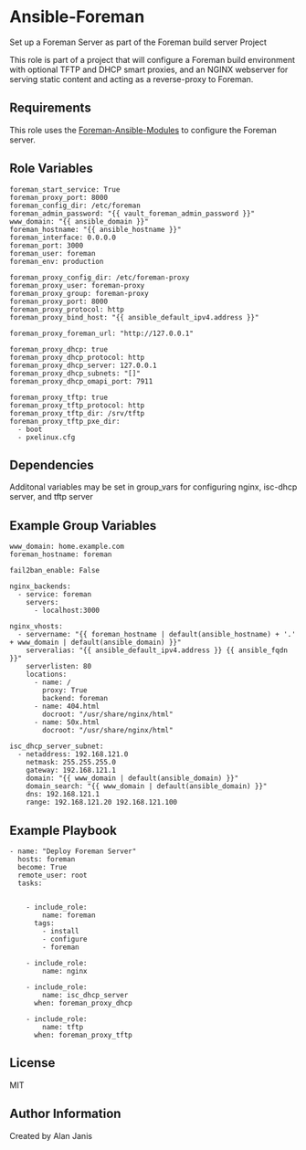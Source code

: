 Ansible-Foreman
=========

Set up a Foreman Server as part of the Foreman build server Project

This role is part of a project that will configure a Foreman build environment with optional TFTP and DHCP smart proxies, and an NGINX webserver for serving static content and acting as a reverse-proxy to Foreman.

Requirements
------------

This role uses the [Foreman-Ansible-Modules](https://github.com/theforeman/foreman-ansible-modules) to configure the Foreman server.

Role Variables
--------------
```
foreman_start_service: True
foreman_proxy_port: 8000
foreman_config_dir: /etc/foreman
foreman_admin_password: "{{ vault_foreman_admin_password }}"
www_domain: "{{ ansible_domain }}"
foreman_hostname: "{{ ansible_hostname }}"
foreman_interface: 0.0.0.0
foreman_port: 3000
foreman_user: foreman
foreman_env: production

foreman_proxy_config_dir: /etc/foreman-proxy
foreman_proxy_user: foreman-proxy
foreman_proxy_group: foreman-proxy
foreman_proxy_port: 8000
foreman_proxy_protocol: http
foreman_proxy_bind_host: "{{ ansible_default_ipv4.address }}"

foreman_proxy_foreman_url: "http://127.0.0.1"

foreman_proxy_dhcp: true
foreman_proxy_dhcp_protocol: http
foreman_proxy_dhcp_server: 127.0.0.1
foreman_proxy_dhcp_subnets: "[]"
foreman_proxy_dhcp_omapi_port: 7911

foreman_proxy_tftp: true
foreman_proxy_tftp_protocol: http
foreman_proxy_tftp_dir: /srv/tftp
foreman_proxy_tftp_pxe_dir:
  - boot
  - pxelinux.cfg
```
Dependencies
------------

Additonal variables may be set in group_vars for configuring nginx, isc-dhcp server, and tftp server

Example Group Variables
----------
```
www_domain: home.example.com
foreman_hostname: foreman

fail2ban_enable: False

nginx_backends:
  - service: foreman
    servers:
      - localhost:3000

nginx_vhosts:
  - servername: "{{ foreman_hostname | default(ansible_hostname) + '.' + www_domain | default(ansible_domain) }}"
    serveralias: "{{ ansible_default_ipv4.address }} {{ ansible_fqdn }}"
    serverlisten: 80
    locations:
      - name: /
        proxy: True
        backend: foreman
      - name: 404.html
        docroot: "/usr/share/nginx/html"
      - name: 50x.html
        docroot: "/usr/share/nginx/html"

isc_dhcp_server_subnet:
  - netaddress: 192.168.121.0
    netmask: 255.255.255.0
    gateway: 192.168.121.1
    domain: "{{ www_domain | default(ansible_domain) }}"
    domain_search: "{{ www_domain | default(ansible_domain) }}"
    dns: 192.168.121.1
    range: 192.168.121.20 192.168.121.100
```

Example Playbook
----------------
```
- name: "Deploy Foreman Server"
  hosts: foreman
  become: True
  remote_user: root
  tasks:


    - include_role:
        name: foreman
      tags:
        - install
        - configure
        - foreman
  
    - include_role:
        name: nginx
  
    - include_role:
        name: isc_dhcp_server
      when: foreman_proxy_dhcp

    - include_role:
        name: tftp
      when: foreman_proxy_tftp
```

License
-------

MIT

Author Information
------------------

Created by Alan Janis
